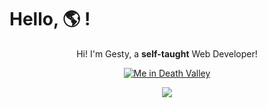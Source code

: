 # Hello, 🌎 !
<p align="center">
Hi! I'm Gesty, a <strong>self-taught</strong> Web Developer!
</p>
<p align="center">
<a href="https://gesty.dev">
<img src="https://gesty.dev/imgs/profile/profileDesert.webp" alt="Me in Death Valley">
  </a>
</p>
<p align="center">
<a href="https://skillicons.dev">
<img src="https://skillicons.dev/icons?i=py,go,js,ts,html,css,md,sass,jest,bootstrap,astro,github" href="Tech Stack">
  </a>
</p>
